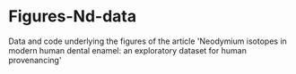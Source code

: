 # Figures-Nd-data
Data and code underlying the figures of the article 'Neodymium isotopes in modern human dental enamel: an exploratory dataset for human provenancing'
